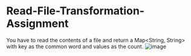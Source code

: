 # Read-File-Transformation-Assignment
 You have to read the contents of a file and return a Map<String, String> with key as the common word and values as the count.
 ![image](https://user-images.githubusercontent.com/94029087/154632005-099a3022-c8dd-4c68-a022-2b12aaa1a8d9.png)


